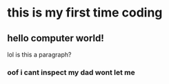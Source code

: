 <h1>this is my first time coding</h1>
<h2>hello computer world!</h2>
<main>
<p>lol is this a paragraph?</p>
<h3>oof i cant inspect my dad wont let me</h3>

